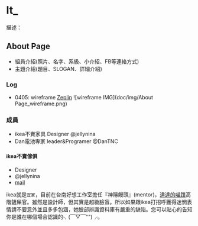 # It_

描述：

## About Page

- 組員介紹(照片、名字、系級、小介紹、FB等連絡方式)
- 主題介紹(題目、SLOGAN、詳細介紹)

### Log
- 0405: wireframe [Zeplin](https://zpl.io/vjfQP)
![wireframe IMG](doc/img/About Page_wireframe.png)

### 成員

- ikea不賣家具 Designer @jellynina
- Dan電池專家 leader&Programer @DanTNC


#### ikea不賣傢俱

* Designer
* @jellynina
* [mail](jellynina@gmail.com)

ikea就是`宜家`，目前在台南好想工作室擔任『神隱饅頭』(mentor)，[達達的喵蹼](https://www.facebook.com/kittenspaws/?pnref=lhc)高階鏟屎官。雖然是設計師，但其實是超級臉盲。所以如果跟ikea打招呼獲得迷惘表情請不要意外並且多多包涵，她臉部辨識資料庫有嚴重的缺陷。您可以貼心的告知你是誰在哪個場合認識的╮(￣▽￣"")╭。